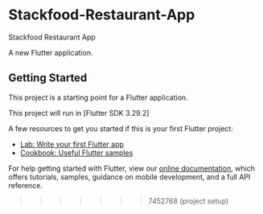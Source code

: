 # Stackfood-Restaurant-App
Stackfood Restaurant App

A new Flutter application.

## Getting Started

This project is a starting point for a Flutter application.

This project will run in  [Flutter SDK 3.29.2]

A few resources to get you started if this is your first Flutter project:

- [Lab: Write your first Flutter app](https://flutter.dev/docs/get-started/codelab)
- [Cookbook: Useful Flutter samples](https://flutter.dev/docs/cookbook)

For help getting started with Flutter, view our
[online documentation](https://flutter.dev/docs), which offers tutorials,
samples, guidance on mobile development, and a full API reference.
>>>>>>> 7452768 (project setup)
